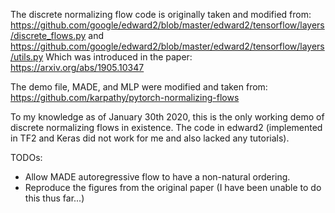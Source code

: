 The discrete normalizing flow code is originally taken and modified from: 
https://github.com/google/edward2/blob/master/edward2/tensorflow/layers/discrete_flows.py
and https://github.com/google/edward2/blob/master/edward2/tensorflow/layers/utils.py
Which was introduced in the paper: https://arxiv.org/abs/1905.10347 

The demo file, MADE, and MLP were modified and taken from: https://github.com/karpathy/pytorch-normalizing-flows

To my knowledge as of January 30th 2020, this is the only working demo of discrete normalizing flows in existence. The code in edward2 (implemented in TF2 and Keras did not work for me and also lacked any tutorials). 

TODOs:
* Allow MADE autoregressive flow to have a non-natural ordering. 
* Reproduce the figures from the original paper (I have been unable to do this thus far...)

